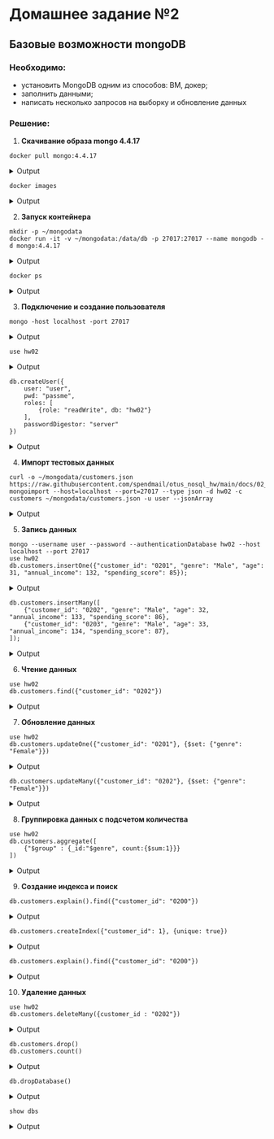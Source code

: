
# Домашнее задание №2
## Базовые возможности mongoDB

### Необходимо:
 - установить MongoDB одним из способов: ВМ, докер;
 - заполнить данными;
 - написать несколько запросов на выборку и обновление данных

### Решение:
1) **Скачивание образа mongo 4.4.17**
```
docker pull mongo:4.4.17
```
<details>
<summary>Output</summary>
4.4.17: Pulling from library/mongo<br>
eaead16dc43b: Pull complete <br>
8a00eb9f68a0: Pull complete <br>
f683956749c5: Pull complete <br>
b33b2f05ea20: Pull complete <br>
3a342bea915a: Pull complete <br>
d03ea960fc93: Pull complete <br>
2456308b9b0d: Pull complete <br>
6c5246c2368c: Pull complete <br>
2e81bc3f9929: Pull complete <br>
Digest: sha256:5012ddc14de6e0959b09ff59cb144ede632d70aa117c3c0b4e4a6e99faf8569d<br>
Status: Downloaded newer image for mongo:4.4.17<br>
docker.io/library/mongo:4.4.17
</details>

```
docker images
```
<details>
<summary>Output</summary>
REPOSITORY                      TAG       IMAGE ID       CREATED        SIZE<br>
mongo                           4.4.17    af86910c16da   3 weeks ago    438MB<br>
</details>

2) **Запуск контейнера**
```
mkdir -p ~/mongodata
docker run -it -v ~/mongodata:/data/db -p 27017:27017 --name mongodb -d mongo:4.4.17
```
<details>
<summary>Output</summary>
16179b529e062fc8503c8b72bf8ab8d2c7f3e88d1592c5b9c3f0097a85773258
</details>

```
docker ps
```
<details>
<summary>Output</summary>
CONTAINER ID   IMAGE          COMMAND                  CREATED         STATUS         PORTS                                           NAMES<br>
16179b529e06   mongo:4.4.17   "docker-entrypoint.s…"   8 seconds ago   Up 7 seconds   0.0.0.0:27017->27017/tcp, :::27017->27017/tcp   mongodb<br>
</details>


3) **Подключение и создание пользователя**
```
mongo -host localhost -port 27017
```
<details>
<summary>Output</summary>
MongoDB shell version v3.6.8<br>
connecting to: mongodb://localhost:27017/<br>
Implicit session: session { "id" : UUID("1e04e7d3-fd1d-42cc-b357-cffc6d0917ae") }<br>
MongoDB server version: 4.4.17<br>
WARNING: shell and server versions do not match<br>
Server has startup warnings: <br>
{"t":{"$date":"2022-11-16T06:15:30.707+00:00"},"s":"I",  "c":"STORAGE",  "id":22297,   "ctx":"initandlisten","msg":"Using the XFS filesystem is strongly recommended with the WiredTiger storage engine. See http://dochub.mongodb.org/core/prodnotes-filesystem","tags":["startupWarnings"]}<br>
{"t":{"$date":"2022-11-16T06:15:31.431+00:00"},"s":"W",  "c":"CONTROL",  "id":22120,   "ctx":"initandlisten","msg":"Access control is not enabled for the database. Read and write access to data and configuration is unrestricted","tags":["startupWarnings"]}
</details>

```
use hw02
```
<details>
<summary>Output</summary>
switched to db hw02
</details>

```
db.createUser({
    user: "user",
    pwd: "passme",
    roles: [
        {role: "readWrite", db: "hw02"}
    ],
    passwordDigestor: "server"
})
```
<details>
<summary>Output</summary>
Successfully added user: {<br>
	"user" : "user",<br>
	"roles" : [<br>
		{<br>
			"role" : "readWrite",<br>
			"db" : "hw02"<br>
		}<br>
	],<br>
	"passwordDigestor" : "server"<br>
}<br>
</details>

4) **Импорт тестовых данных**
```
curl -o ~/mongodata/customers.json https://raw.githubusercontent.com/spendmail/otus_nosql_hw/main/docs/02_mongo/mall_customers.json
mongoimport --host=localhost --port=27017 --type json -d hw02 -c customers ~/mongodata/customers.json -u user --jsonArray
```
<details>
<summary>Output</summary>
2022-11-16T13:18:11.551+0700	connected to: localhost:27017<br>
2022-11-16T13:18:11.565+0700	imported 200 documents
</details>

5) **Запись данных**
```
mongo --username user --password --authenticationDatabase hw02 --host localhost --port 27017
use hw02
db.customers.insertOne({"customer_id": "0201", "genre": "Male", "age": 31, "annual_income": 132, "spending_score": 85});
```
<details>
<summary>Output</summary>
{<br>
	"acknowledged" : true,<br>
	"insertedId" : ObjectId("637480be5def556a7c1e4ff7")<br>
}
</details>

```
db.customers.insertMany([
    {"customer_id": "0202", "genre": "Male", "age": 32, "annual_income": 133, "spending_score": 86},
    {"customer_id": "0203", "genre": "Male", "age": 33, "annual_income": 134, "spending_score": 87},
]);
```
<details>
<summary>Output</summary>
{<br>
	"acknowledged" : true,<br>
	"insertedIds" : [<br>
		ObjectId("637480cd5def556a7c1e4ff8"),<br>
		ObjectId("637480cd5def556a7c1e4ff9")<br>
	]<br>
}
</details>

6) **Чтение данных**
```
use hw02
db.customers.find({"customer_id": "0202"})
```
<details>
<summary>Output</summary>
{ "_id" : ObjectId("637480cd5def556a7c1e4ff8"), "customer_id" : "0202", "genre" : "Male", "age" : 32, "annual_income" : 133, "spending_score" : 86 }
</details>

7) **Обновление данных**
```
use hw02
db.customers.updateOne({"customer_id": "0201"}, {$set: {"genre": "Female"}})
```
<details>
<summary>Output</summary>
{ "acknowledged" : true, "matchedCount" : 1, "modifiedCount" : 1 }
</details>

```
db.customers.updateMany({"customer_id": "0202"}, {$set: {"genre": "Female"}})
```
<details>
<summary>Output</summary>
{ "acknowledged" : true, "matchedCount" : 1, "modifiedCount" : 1 }
</details>

8) **Группировка данных с подсчетом количества**
```
use hw02
db.customers.aggregate([
    {"$group" : {_id:"$genre", count:{$sum:1}}}
])
```
<details>
<summary>Output</summary>
{ "_id" : "Male", "count" : 89 }<br>
{ "_id" : "Female", "count" : 114 }<br>
</details>

9) **Создание индекса и поиск**
```
db.customers.explain().find({"customer_id": "0200"})
```
<details>
<summary>Output</summary>
{<br>
	"queryPlanner" : {<br>
		"plannerVersion" : 1,<br>
		"namespace" : "hw02.customers",<br>
		"indexFilterSet" : false,<br>
		"parsedQuery" : {<br>
			"customer_id" : {<br>
				"$eq" : "0200"<br>
			}<br>
		},<br>
		"queryHash" : "F2460F4B",<br>
		"planCacheKey" : "F2460F4B",<br>
		"winningPlan" : {<br>
			"stage" : "COLLSCAN",<br>
			"filter" : {<br>
				"customer_id" : {<br>
					"$eq" : "0200"<br>
				}<br>
			},<br>
			"direction" : "forward"<br>
		},<br>
		"rejectedPlans" : [ ]<br>
	},<br>
	"serverInfo" : {<br>
		"host" : "80f67f4a0a11",<br>
		"port" : 27017,<br>
		"version" : "4.4.17",<br>
		"gitVersion" : "85de0cc83f4dc64dbbac7fe028a4866228c1b5d1"<br>
	},<br>
	"ok" : 1<br>
}<br>
</details>

```
db.customers.createIndex({"customer_id": 1}, {unique: true})
```
<details>
<summary>Output</summary>
{<br>
	"createdCollectionAutomatically" : false,<br>
	"numIndexesBefore" : 1,<br>
	"numIndexesAfter" : 2,<br>
	"ok" : 1<br>
}<br>
</details>

```
db.customers.explain().find({"customer_id": "0200"})
```
<details>
<summary>Output</summary>
{<br>
	"queryPlanner" : {<br>
		"plannerVersion" : 1,<br>
		"namespace" : "hw02.customers",<br>
		"indexFilterSet" : false,<br>
		"parsedQuery" : {<br>
			"customer_id" : {<br>
				"$eq" : "0200"<br>
			}<br>
		},<br>
		"queryHash" : "F2460F4B",<br>
		"planCacheKey" : "76087015",<br>
		"winningPlan" : {<br>
			"stage" : "FETCH",<br>
			"inputStage" : {<br>
				"stage" : "IXSCAN",<br>
				"keyPattern" : {<br>
					"customer_id" : 1<br>
				},<br>
				"indexName" : "customer_id_1",<br>
				"isMultiKey" : false,<br>
				"multiKeyPaths" : {<br>
					"customer_id" : [ ]<br>
				},<br>
				"isUnique" : true,<br>
				"isSparse" : false,<br>
				"isPartial" : false,<br>
				"indexVersion" : 2,<br>
				"direction" : "forward",<br>
				"indexBounds" : {<br>
					"customer_id" : [<br>
						"[\"0200\", \"0200\"]"<br>
					]<br>
				}<br>
			}<br>
		},<br>
		"rejectedPlans" : [ ]<br>
	},<br>
	"serverInfo" : {<br>
		"host" : "80f67f4a0a11",<br>
		"port" : 27017,<br>
		"version" : "4.4.17",<br>
		"gitVersion" : "85de0cc83f4dc64dbbac7fe028a4866228c1b5d1"<br>
	},<br>
	"ok" : 1<br>
}<br>
</details>

10) **Удаление данных**
```
use hw02
db.customers.deleteMany({customer_id : "0202"})
```
<details>
<summary>Output</summary>
{ "acknowledged" : true, "deletedCount" : 1 }
</details>

```
db.customers.drop()
db.customers.count()
```
<details>
<summary>Output</summary>
true<br>
0<br>
</details>

```
db.dropDatabase()
```
<details>
<summary>Output</summary>
{ "dropped" : "hw02", "ok" : 1 }
</details>

```
show dbs
```
<details>
<summary>Output</summary>
admin   0.000GB<br>
config  0.000GB<br>
local   0.000GB<br>
</details>



